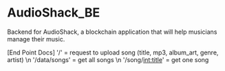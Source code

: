 # AudioShack_BE
Backend for AudioShack, a blockchain application that will help musicians manage their music.


[End Point Docs]
'/' = request to upload song (title, mp3,  album_art, genre, artist) \n
'/data/songs' = get all songs \n
'/song/<int:title>' = get one song

